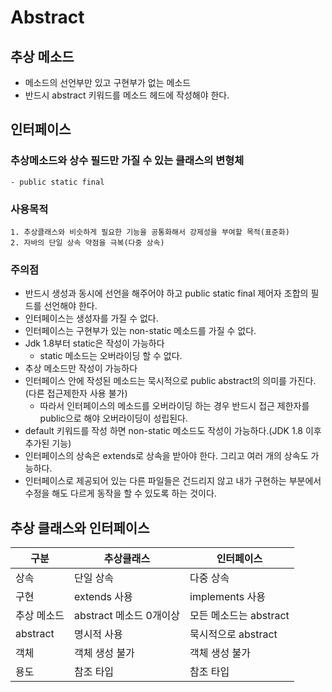 # Abstract

## 추상 메소드
- 메소드의 선언부만 있고 구현부가 없는 메소드
- 반드시 abstract 키워드를 메소드 헤드에 작성해야 한다.

## 인터페이스

### 추상메소드와 상수 필드만 가질 수 있는 클래스의 변형체
    - public static final
### 사용목적
    1. 추상클래스와 비슷하게 필요한 기능을 공통화해서 강제성을 부여할 목적(표준화)
    2. 자바의 단일 상속 약점을 극복(다중 상속)
### 주의점
- 반드시 생성과 동시에 선언을 해주어야 하고 public static final 제어자 조합의 필드를 선언해야 한다.
- 인터페이스는 생성자를 가질 수 없다.
- 인터페이스는 구현부가 있는 non-static 메소드를 가질 수 없다.
- Jdk 1.8부터 static은 작성이 가능하다
    - static 메소드는 오버라이딩 할 수 없다.
- 추상 메소드만 작성이 가능하다
- 인터페이스 안에 작성된 메소드는 묵시적으로 public abstract의 의미를 가진다. (다른 접근제한자 사용 불가)
    - 따라서 인터페이스의 메소드를 오버라이딩 하는 경우 반드시 접근 제한자를 public으로 해야 오버라이딩이 성립된다.
- default 키워드를 작성 하면 non-static 메소드도 작성이 가능하다.(JDK 1.8 이후 추가된 기능)
- 인터페이스의 상속은 extends로 상속을 받아야 한다. 그리고 여러 개의 상속도 가능하다.
- 인터페이스로 제공되어 있는 다른 파일들은 건드리지 않고 내가 구현하는 부분에서 수정을 해도 다르게 동작을 할 수 있도록 하는 것이다.

## 추상 클래스와 인터페이스

| 구분 | 추상클래스 | 인터페이스 |
| --- | --- | --- |
| 상속 | 단일 상속 | 다중 상속 |
| 구현 | extends 사용 | implements 사용 |
| 추상 메소드 | abstract 메소드 0개이상 | 모든 메소드는 abstract |
| abstract | 명시적 사용 | 묵시적으로 abstract |
| 객체 | 객체 생성 불가 | 객체 생성 불가 |
| 용도 | 참조 타입 | 참조 타입 |

